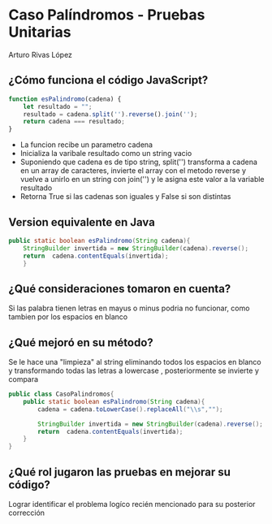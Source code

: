  Caso Palíndromos - Pruebas Unitarias
======================================
Arturo Rivas López

¿Cómo funciona el código JavaScript?
--------------------------------------
```js
function esPalindromo(cadena) {
    let resultado = "";
    resultado = cadena.split('').reverse().join('');
    return cadena === resultado;
}
```
- La funcion recibe un parametro cadena  
- Inicializa la varibale resultado como un string vacio  
- Suponiendo que cadena es de tipo string, split('') transforma a cadena en un array de caracteres, invierte el array 
con el metodo reverse y vuelve a unirlo en un string con join('') y le asigna este valor a la variable resultado  
- Retorna True si las cadenas son iguales y False si son distintas  

Version equivalente en Java
---------- 
```java
public static boolean esPalindromo(String cadena){
    StringBuilder invertida = new StringBuilder(cadena).reverse();
    return  cadena.contentEquals(invertida);
    }
```

¿Qué consideraciones tomaron en cuenta?
----------------------------------------
Si las palabra tienen letras en mayus o minus podria no funcionar, como tambien por los espacios en blanco

¿Qué mejoró en su método?
-------------------------
Se le hace una "limpieza" al string eliminando todos los espacios en blanco y transformando todas las letras a lowercase
, posteriormente se invierte y compara
```java
public class CasoPalindromos{
    public static boolean esPalindromo(String cadena){
        cadena = cadena.toLowerCase().replaceAll("\\s","");

        StringBuilder invertida = new StringBuilder(cadena).reverse();
        return  cadena.contentEquals(invertida);
    }
}
```

¿Qué rol jugaron las pruebas en mejorar su código?
-----------------------------------------------------
Lograr identificar el problema logíco recién mencionado para su posterior corrección